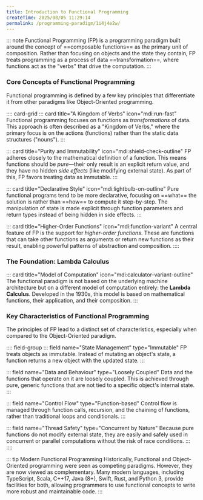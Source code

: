 ```yaml
---
title: Introduction to Functional Programming
createTime: 2025/08/05 11:29:14
permalink: /programming-paradigm/1i4j4e2w/
---
```


::: note
Functional Programming (FP) is a programming paradigm built around the concept of ==composable functions== as the primary unit of composition. Rather than focusing on objects and the state they contain, FP treats programming as a process of data ==transformation==, where functions act as the "verbs" that drive the computation.
:::

### Core Concepts of Functional Programming

Functional programming is defined by a few key principles that differentiate it from other paradigms like Object-Oriented programming.

:::: card-grid
::: card title="A Kingdom of Verbs" icon="mdi:run-fast"
Functional programming focuses on functions as *transformations* of data. This approach is often described as a "Kingdom of Verbs," where the primary focus is on the actions (functions) rather than the static data structures ("nouns").
:::

::: card title="Purity and Immutability" icon="mdi:shield-check-outline"
FP adheres closely to the mathematical definition of a function. This means functions should be *pure*—their only result is an explicit return value, and they have no hidden *side effects* (like modifying external state). As part of this, FP favors treating data as immutable.
:::

::: card title="Declarative Style" icon="mdi:lightbulb-on-outline"
Pure functional programs tend to be more declarative, focusing on ==what== the solution is rather than ==how== to compute it step-by-step. The manipulation of state is made explicit through function parameters and return types instead of being hidden in side effects.
:::

::: card title="Higher-Order Functions" icon="mdi:function-variant"
A central feature of FP is the support for *higher-order functions*. These are functions that can take other functions as arguments or return new functions as their result, enabling powerful patterns of abstraction and composition.
::::

### The Foundation: Lambda Calculus

::: card title="Model of Computation" icon="mdi:calculator-variant-outline"
The functional paradigm is not based on the underlying machine architecture but on a different model of computation entirely: the **Lambda Calculus**. Developed in the 1930s, this model is based on mathematical functions, their application, and their composition.
:::

### Key Characteristics of Functional Programming

The principles of FP lead to a distinct set of characteristics, especially when compared to the Object-Oriented paradigm.

:::: field-group
::: field name="State Management" type="Immutable"
FP treats objects as immutable. Instead of mutating an object's state, a function returns a new object with the updated state.
:::

::: field name="Data and Behaviour" type="Loosely Coupled"
Data and the functions that operate on it are loosely coupled. This is achieved through pure, generic functions that are not tied to a specific object's internal state.
:::

::: field name="Control Flow" type="Function-based"
Control flow is managed through function calls, recursion, and the chaining of functions, rather than traditional loops and conditionals.
:::

::: field name="Thread Safety" type="Concurrent by Nature"
Because pure functions do not modify external state, they are easily and safely used in concurrent or parallel computations without the risk of race conditions.
:::
::::

::: tip Modern Functional Programming
Historically, Functional and Object-Oriented programming were seen as competing paradigms. However, they are now viewed as complementary. Many modern languages, including TypeScript, Scala, C++17, Java (8+), Swift, Rust, and Python 3, provide facilities for both, allowing programmers to use functional concepts to write more robust and maintainable code.
:::